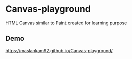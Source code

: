 # Canvas-playground
HTML Canvas similar to Paint created for learning purpose

## Demo
https://maslankam92.github.io/Canvas-playground/
